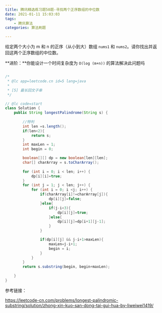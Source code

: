 ```yaml
---
title: 腾讯精选练习题50题-寻找两个正序数组的中位数
date: 2021-01-11 15:03:03
tags:
	- 腾讯算法
categories: 算法刷题

---
```


给定两个大小为 m 和 n 的正序（从小到大）数组 `nums1` 和 `nums2`。请你找出并返回这两个正序数组的中位数。

**进阶：**你能设计一个时间复杂度为 `O(log (m+n))` 的算法解决此问题吗

```java

/*
 * @lc app=leetcode.cn id=5 lang=java
 *
 * [5] 最长回文子串
 */

// @lc code=start
class Solution {
    public String longestPalindrome(String s) {
     
        //特判
        int len =s.length();
        if(len<2){
            return s;
        }
        int maxLen = 1;
        int begin = 0;

        boolean[][] dp = new boolean[len][len];
        char[] charArray = s.toCharArray();
        
        for (int i = 0; i < len; i++) {
            dp[i][i]=true;
        }
        for (int j = 1; j < len; j++) {
            for (int i = 0; i <j; i++) {
                if(charArray[i]!=charArray[j]){
                    dp[i][j]=false;
                }else{
                    if(j-i<3){
                        dp[i][j]=true;
                    }else{
                        dp[i][j]=dp[i+1][j-1];
                    }
                }

                if(dp[i][j] && j-i+1>maxLen){
                    maxLen=j-i+1;
                    begin = i;
                }
            }
        }
        return s.substring(begin, begin+maxLen);
    
    }
}


```





参考链接：

https://leetcode-cn.com/problems/longest-palindromic-substring/solution/zhong-xin-kuo-san-dong-tai-gui-hua-by-liweiwei1419/